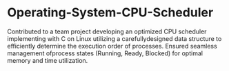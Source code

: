 # Operating-System-CPU-Scheduler
Contributed to a team project developing an optimized CPU scheduler implementing with C on Linux utilizing a carefullydesigned data structure to efficiently determine the execution order of processes. Ensured seamless management ofprocess states (Running, Ready, Blocked) for optimal memory and time utilization.
